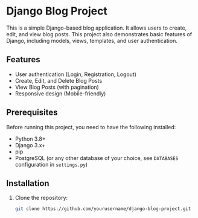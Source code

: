 # Django Blog Project

This is a simple Django-based blog application. It allows users to create, edit, and view blog posts. This project also demonstrates basic features of Django, including models, views, templates, and user authentication.

## Features

- User authentication (Login, Registration, Logout)
- Create, Edit, and Delete Blog Posts
- View Blog Posts (with pagination)
- Responsive design (Mobile-friendly)

## Prerequisites

Before running this project, you need to have the following installed:

- Python 3.8+
- Django 3.x+
- pip
- PostgreSQL (or any other database of your choice, see `DATABASES` configuration in `settings.py`)

## Installation

1. Clone the repository:

   ```bash
   git clone https://github.com/yourusername/django-blog-project.git
